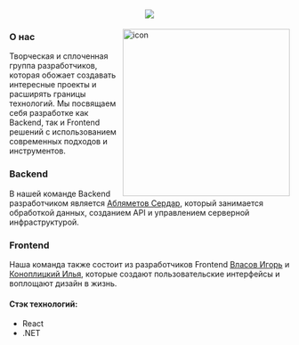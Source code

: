 
<h1 align="center">
    <img src="https://readme-typing-svg.herokuapp.com/?font=Righteous&size=35&center=true&vCenter=true&width=500&height=70&duration=4000&lines=Привет+всем+👋!;+Мы+команда+HappyCode;" />
</h1>


<img align="right" alt="icon" width="300" src="https://media.giphy.com/media/gUNA7QH4AeLde/giphy.gif">

<div align="left">
  <h3>О нас</h2>
    
  Творческая и сплоченная группа разработчиков, которая обожает создавать интересные проекты и расширять границы технологий.
  Мы посвящаем себя разработке как Backend, так и Frontend решений с использованием современных подходов и инструментов.
</div>

<h3>Backend</h3>

В нашей команде Backend разработчиком является [Абляметов Сердар](https://github.com/Serdar17),
который занимается обработкой данных, созданием API и управлением серверной инфраструктурой.

<h3>Frontend</h3>

Наша команда также состоит из разработчиков Frontend 
[Власов Игорь](https://github.com/Mag1strVark)
и
[Коноплицкий Илья](https://github.com/IlyaKonoplitsky),
которые создают пользовательские интерфейсы и воплощают дизайн в жизнь. 

<h4>Cтэк технологий:</h2>

- React
- .NET
